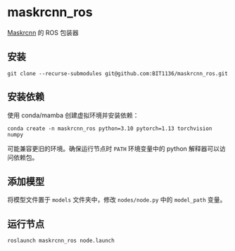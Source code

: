 # maskrcnn_ros

[Maskrcnn](https://github.com/BIT1136/Maskrcnn) 的 ROS 包装器

## 安装

    git clone --recurse-submodules git@github.com:BIT1136/maskrcnn_ros.git

## 安装依赖

使用 conda/mamba 创建虚拟环境并安装依赖：

    conda create -n maskrcnn_ros python=3.10 pytorch=1.13 torchvision numpy

可能兼容更旧的环境。确保运行节点时 `PATH` 环境变量中的 python 解释器可以访问依赖包。

## 添加模型

将模型文件置于 `models` 文件夹中，修改 `nodes/node.py` 中的 `model_path` 变量。

## 运行节点

    roslaunch maskrcnn_ros node.launch
    
